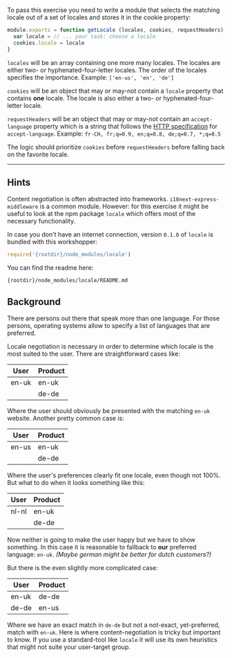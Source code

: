 To pass this exercise you need to write a module that selects the matching 
locale out of a set of locales and stores it in the cookie property:

```javascript
module.exports = function getLocale (locales, cookies, requestHeaders) {
  var locale = // ... your task: choose a locale
  cookies.locale = locale
}
```

`locales` will be an array containing one more many locales. The locales are 
either two- or hyphenated-four-letter locales. The order of the locales
specifies the importance.
Example: `['en-us', 'en', 'de']` 

`cookies` will be an object that may or may-not contain a `locale` property that contains **one** locale. The locale is also either a two- or 
hyphenated-four-letter locale.

`requestHeaders` will be an object that may or may-not contain an
`accept-language` property which is a string that follows the [HTTP 
specification][1] for `accept-language`.
Example: `fr-CH, fr;q=0.9, en;q=0.8, de;q=0.7, *;q=0.5`

The logic should prioritize `cookies` before `requestHeaders` before falling back on the favorite locale.

[1]:https://developer.mozilla.org/en-US/docs/Web/HTTP/Headers/Accept-Language

---

## Hints

Content negotiation is often abstracted into frameworks.
`i18next-express-middleware` is a common module. However: for this exercise it 
might be useful to look at the npm package `locale` which offers most of the 
necessary functionality.

In case you don't have an internet connection, version `0.1.0` of `locale` is 
bundled with this workshopper:

```javascript
require('{rootdir}/node_modules/locale')
```

You can find the readme here:

    {rootdir}/node_modules/locale/README.md

## Background

There are persons out there that speak more than one language. For those 
persons, operating systems allow to specify a list of languages that are 
preferred.

Locale negotiation is necessary in order to determine which locale is the most
suited to the user. There are straightforward cases like:

| User  | Product |
|-------|---------|
| en-uk | en-uk   |
|       | de-de   |

Where the user should obviously be presented with the matching `en-uk` 
website. Another pretty common case is:

| User  | Product |
|-------|---------|
| en-us | en-uk   |
|       | de-de   |

Where the user's preferences clearly fit one locale, even though not 100%. But what to do when it looks something like this:

| User  | Product |
|-------|---------|
| nl-nl | en-uk   |
|       | de-de   |

Now neither is going to make the user happy but we have to show something. In 
this case it is reasonable to fallback to **our** preferred language: `en-uk`.
_(Maybe german might be better for dutch customers?)_

But there is the even slightly more complicated case:

| User  | Product |
|-------|---------|
| en-uk | de-de   |
| de-de | en-us   |

Where we have an exact match in `de-de` but not a not-exact, yet-preferred,
match with `en-uk`. Here is where content-negotiation is tricky but important
to know. If you use a standard-tool like `locale` it will use its own 
heuristics that might not suite your user-target group.
